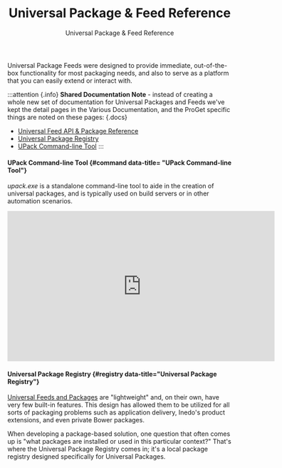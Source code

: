 ﻿---
title: Universal Package & Feed Reference
subtitle: Universal Package & Feed Reference
keywords: proget, installation

---

Universal Package Feeds were designed to provide immediate, out-of-the-box functionality for most packaging needs, and also to serve as a platform that you can easily extend or interact with.

:::attention {.info}
**Shared Documentation Note** - instead of creating a whole new set of documentation for Universal Packages and Feeds we've kept the detail pages in the Various Documentation, and the ProGet specific things are noted on these pages:
{.docs}
  - [Universal Feed API & Package Reference](/support/documentation/various/universal-packages/universal-feed-api)
  - [Universal Package Registry](/support/documentation/various/universal-packages/universal-package-registry)
  - [UPack Command-line Tool](/support/documentation/various/universal-packages/upack-reference)
:::

#### UPack Command-line Tool {#command data-title= "UPack Command-line Tool"}

*upack.exe* is a standalone command-line tool to aide in the creation of universal packages, and is
typically used on build servers or in other automation scenarios.

<iframe width="600" height="337" src="https://www.youtube.com/embed/blGLta0cvPA" frameborder="0" allowfullscreen="true"></iframe>

#### Universal Package Registry {#registry data-title="Universal Package Registry"}

[Universal Feeds and Packages](/support/documentation/proget/feed-types/universal) are "lightweight" and, on their own, have very few built-in features. This design has allowed them to be utilized for all sorts of packaging problems such as application delivery, Inedo's product extensions, and even private Bower packages.

  When developing a package-based solution, one question that often comes up is "what packages are installed or used in this particular context?" That's where the Universal Package Registry comes in; it's a local package registry designed specifically for Universal Packages.
